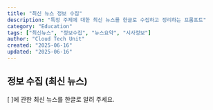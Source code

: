 ```yaml
---
title: "최신 뉴스 정보 수집"
description: "특정 주제에 대한 최신 뉴스를 한글로 수집하고 정리하는 프롬프트"
category: "Education"
tags: ["최신뉴스", "정보수집", "뉴스요약", "시사정보"]
author: "Cloud Tech Unit"
created: "2025-06-16"
updated: "2025-06-16"
---
```


## 정보 수집 (최신 뉴스)

[ ]에 관한 최신 뉴스를 한글로 알려 주세요.
